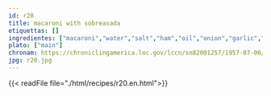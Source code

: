 ```yaml
---
id: r20
title: macaroni with sobreasada
etiquettas: []
ingredientes: ["macaroni","water","salt","ham","oil","onion","garlic","overassed","tomato paste","sobrasada"]
plato: ["main"]
chronam: https://chroniclingamerica.loc.gov/lccn/sn82001257/1957-07-06/ed-1/seq-5/
jpg: r20.jpg
---
```


{{< readFile file="./html/recipes/r20.en.html">}}